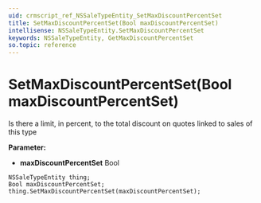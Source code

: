 ```yaml
---
uid: crmscript_ref_NSSaleTypeEntity_SetMaxDiscountPercentSet
title: SetMaxDiscountPercentSet(Bool maxDiscountPercentSet)
intellisense: NSSaleTypeEntity.SetMaxDiscountPercentSet
keywords: NSSaleTypeEntity, GetMaxDiscountPercentSet
so.topic: reference
---
```


# SetMaxDiscountPercentSet(Bool maxDiscountPercentSet)

Is there a limit, in percent, to the total discount on quotes linked to sales of this type

**Parameter:** 
 - **maxDiscountPercentSet** Bool

```crmscript
NSSaleTypeEntity thing;
Bool maxDiscountPercentSet;
thing.SetMaxDiscountPercentSet(maxDiscountPercentSet);
```

